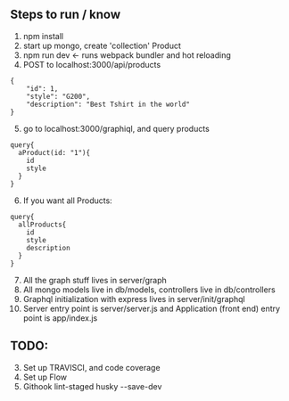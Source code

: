 Steps to run / know
------------

1. npm install
2. start up mongo, create 'collection' Product
3. npm run dev <- runs webpack bundler and hot reloading
4. POST to localhost:3000/api/products

```
{
	"id": 1,
	"style": "G200",
	"description": "Best Tshirt in the world"
}
```
5. go to localhost:3000/graphiql, and query products
```
query{
  aProduct(id: "1"){
    id
    style
  }
}
```
6. If you want all Products:
```
query{
  allProducts{
    id
    style
    description
  }
}
```
7. All the graph stuff lives in server/graph
8. All mongo models live in db/models, controllers live in db/controllers
9. Graphql initialization with express lives in server/init/graphql
10. Server entry point is server/server.js and Application (front end) entry point is app/index.js

TODO:
----
3. Set up TRAVISCI, and code coverage
4. Set up Flow
5. Githook lint-staged husky --save-dev
